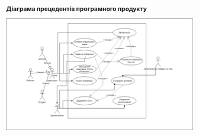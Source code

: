 ### Діаграма прецедентів програмного продукту
![](https://github.com/oleksandrblazhko/eai205-boychuk/blob/eai205-boychuk_with_laboratory_work_2/1-SoftwareRequirements/1.3-SoftwareUserRequirements/1.3.3-UseCaseDiagram/LB2_TSPP_Use_case1.png)
